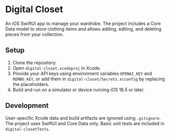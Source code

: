 # Digital Closet

An iOS SwiftUI app to manage your wardrobe. The project includes a Core Data model to store clothing items and allows adding, editing, and deleting pieces from your collection.

## Setup
1. Clone the repository.
2. Open `digital-closet.xcodeproj` in Xcode.
3. Provide your API keys using environment variables `OPENAI_KEY` and `REMBG_KEY`, or add them in `digital-closet/Secrets.xcconfig` by replacing the placeholders.
4. Build and run on a simulator or device running iOS 18.5 or later.

## Development
User-specific Xcode data and build artifacts are ignored using `.gitignore`. The project uses SwiftUI and Core Data only. Basic unit tests are included in `digital-closetTests`.
